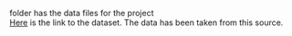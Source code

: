 folder has the data files for the project<br>
[Here](https://www.kaggle.com/datasets/mehradaria/leukemia?resource=download) is the link to the dataset. The data has been taken from this source.